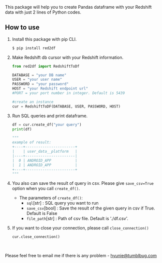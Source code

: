 This package will help you to create Pandas dataframe with your Redshift data with just 2 lines of Python codes.


## How to use
1. Install this package with pip CLI.
    ```bash
    $ pip install red2df
    ```

2. Make Redshift db cursor with your Redshift information.
    ```python
    from red2df import RedshiftToDf

    DATABASE = "your DB name"
    USER = "your user name"
    PASSWORD = "your password"
    HOST = "your Redshift endpoint url"
    #PORT = your port number in integer. Default is 5439

    #create an instance
    cur = RedshiftToDF(DATABASE, USER, PASSWORD, HOST)
    ```

3. Run SQL queries and print dataframe.
    ```python 
    df = cur.create_df("your query")
    print(df)

    """
    example of result:
    +----+-----------------------+
    |    | user_data__platform   |
    |----+-----------------------|
    |  0 | ANDROID_APP           |
    |  1 | ANDROID_APP           |
    +----+-----------------------+
    """
    ```

4. You also can save the result of query in csv. Please give `save_csv=True` option when you call `create_df()`.
    * The parameters of `create_df()`:
        * `sql`[str] : SQL query you want to run
        * `save_csv`[bool] : Save the result of the given query in csv if True. Default is False
        * `file_path`[str] : Path of csv file. Default is './df.csv'.

5. If you want to close your connection, please call `close_connection()`
    ```python
    cur.close_connection()
    ```

</br>

Please feel free to email me if there is any problem - hyunie@tumblbug.com
